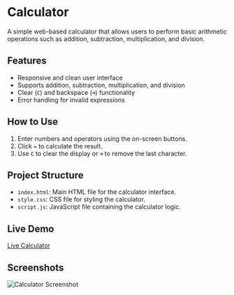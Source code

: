 # Calculator

A simple web-based calculator that allows users to perform basic arithmetic operations such as addition, subtraction, multiplication, and division.

## Features

- Responsive and clean user interface
- Supports addition, subtraction, multiplication, and division
- Clear (`C`) and backspace (`⌫`) functionality
- Error handling for invalid expressions

## How to Use

1. Enter numbers and operators using the on-screen buttons.
2. Click `=` to calculate the result.
3. Use `C` to clear the display or `⌫` to remove the last character.

## Project Structure

- `index.html`: Main HTML file for the calculator interface.
- `style.css`: CSS file for styling the calculator.
- `script.js`: JavaScript file containing the calculator logic.

## Live Demo

[Live Calculator](https://parthvaid02.github.io/calculator/)

## Screenshots

![Calculator Screenshot](https://github.com/user-attachments/assets/e9af2153-2bed-4912-8f56-d4e0dcae5d07)

